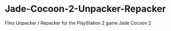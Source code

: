 # Jade-Cocoon-2-Unpacker-Repacker
Files Unpacker / Repacker for the PlayStation 2 game Jade Cocoon 2
